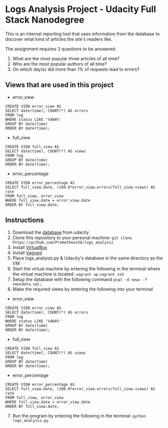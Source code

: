 # Logs Analysis Project - Udacity Full Stack Nanodegree

This is an internal reporting tool that uses information from the database to discover what kind of articles the site's readers like.

The assignment requires 3 questions to be answered:

1. What are the most popular three articles of all time?
2. Who are the most popular authors of all time?
3. On which day(s) did more than 1% of requests lead to errors?

## Views that are used in this project

- error_view
```
CREATE VIEW error_view AS
SELECT date(time), COUNT(*) AS errors
FROM log
WHERE status LIKE '%404%'
GROUP BY date(time)
ORDER BY date(time);
```

- full_view

```
CREATE VIEW full_view AS
SELECT date(time), COUNT(*) AS views
FROM log
GROUP BY date(time)
ORDER BY date(time);
```

- error_percentage

```
CREATE VIEW error_percentage AS
SELECT full_view.date, (100.0*error_view.errors/full_view.views) AS rate
FROM full_view, error_view
WHERE full_view.date = error_view.date
ORDER BY full_view.date;
```

## Instructions

1. Download the [database](https://d17h27t6h515a5.cloudfront.net/topher/2016/August/57b5f748_newsdata/newsdata.zip) from udacity
2. Clone this repository to your personal machine:
  `git clone https://github.com/Prometheus59/logs_analysis`
3. Install [VirtualBox](https://www.virtualbox.org/wiki/Downloads)
3. Install [Vagrant](https://www.vagrantup.com/)
4. Place logs_analysis.py & Udacity's database in the same directory as the VM
4. Start the virtual machine by entering the following in the terminal where
   the virtual machine is located:
   `vagrant up`
   `vagrant ssh`
5. Setup the database with the following command
` psql -d news -f newsdata.sql; `
6. Make the required views by entering the following into your terminal

- error_view

```
CREATE VIEW error_view AS
SELECT date(time), COUNT(*) AS errors
FROM log
WHERE status LIKE '%404%'
GROUP BY date(time)
ORDER BY date(time);
```

- full_view

```
CREATE VIEW full_view AS
SELECT date(time), COUNT(*) AS views
FROM log
GROUP BY date(time)
ORDER BY date(time);
```

- error_percentage

```
CREATE VIEW error_percentage AS
SELECT full_view.date, (100.0*error_view.errors/full_view.views) AS rate
FROM full_view, error_view
WHERE full_view.date = error_view.date
ORDER BY full_view.date;
```

7. Run the program by entering the following in the terminal:
` python logs_analysis.py `
